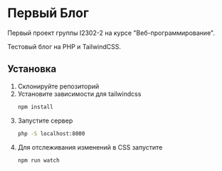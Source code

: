 # Первый Блог

Первый проект группы I2302-2 на курсе "Веб-программирование".

Тестовый блог на PHP и TailwindCSS. 

## Установка

1. Склонируйте репозиторий
2. Установите зависимости для tailwindcss
   ```bash
   npm install
   ```
4. Запустите сервер
   ```bash
   php -S localhost:8000
   ```
5. Для отслеживания изменений в CSS запустите
   ```bash
   npm run watch
   ```